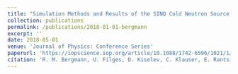 ```yaml
---
title: "Simulation Methods and Results of the SINQ Cold Neutron Source Upgrade Study"
collection: publications
permalink: /publications/2018-01-01-bergmann
excerpt: ''
date: 2018-05-01
venue: 'Journal of Physics: Conference Series'
paperurl: 'https://iopscience.iop.org/article/10.1088/1742-6596/1021/1/012081/pdf'
citation: 'R. M. Bergmann, U. Filges, D. Kiselev, C. Klauser, E. Rantsiou, V. Talanov, M. Wohlmuther and M. Yamada (2018); <i>J. Phys.: Conf. Ser. </i>. 1021.'
---
```

